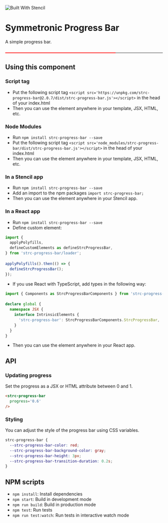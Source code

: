 ![Built With Stencil](https://img.shields.io/badge/-Built%20With%20Stencil-16161d.svg?logo=data%3Aimage%2Fsvg%2Bxml%3Bbase64%2CPD94bWwgdmVyc2lvbj0iMS4wIiBlbmNvZGluZz0idXRmLTgiPz4KPCEtLSBHZW5lcmF0b3I6IEFkb2JlIElsbHVzdHJhdG9yIDE5LjIuMSwgU1ZHIEV4cG9ydCBQbHVnLUluIC4gU1ZHIFZlcnNpb246IDYuMDAgQnVpbGQgMCkgIC0tPgo8c3ZnIHZlcnNpb249IjEuMSIgaWQ9IkxheWVyXzEiIHhtbG5zPSJodHRwOi8vd3d3LnczLm9yZy8yMDAwL3N2ZyIgeG1sbnM6eGxpbms9Imh0dHA6Ly93d3cudzMub3JnLzE5OTkveGxpbmsiIHg9IjBweCIgeT0iMHB4IgoJIHZpZXdCb3g9IjAgMCA1MTIgNTEyIiBzdHlsZT0iZW5hYmxlLWJhY2tncm91bmQ6bmV3IDAgMCA1MTIgNTEyOyIgeG1sOnNwYWNlPSJwcmVzZXJ2ZSI%2BCjxzdHlsZSB0eXBlPSJ0ZXh0L2NzcyI%2BCgkuc3Qwe2ZpbGw6I0ZGRkZGRjt9Cjwvc3R5bGU%2BCjxwYXRoIGNsYXNzPSJzdDAiIGQ9Ik00MjQuNywzNzMuOWMwLDM3LjYtNTUuMSw2OC42LTkyLjcsNjguNkgxODAuNGMtMzcuOSwwLTkyLjctMzAuNy05Mi43LTY4LjZ2LTMuNmgzMzYuOVYzNzMuOXoiLz4KPHBhdGggY2xhc3M9InN0MCIgZD0iTTQyNC43LDI5Mi4xSDE4MC40Yy0zNy42LDAtOTIuNy0zMS05Mi43LTY4LjZ2LTMuNkgzMzJjMzcuNiwwLDkyLjcsMzEsOTIuNyw2OC42VjI5Mi4xeiIvPgo8cGF0aCBjbGFzcz0ic3QwIiBkPSJNNDI0LjcsMTQxLjdIODcuN3YtMy42YzAtMzcuNiw1NC44LTY4LjYsOTIuNy02OC42SDMzMmMzNy45LDAsOTIuNywzMC43LDkyLjcsNjguNlYxNDEuN3oiLz4KPC9zdmc%2BCg%3D%3D&colorA=16161d&style=flat-square)

# Symmetronic Progress Bar

A simple progress bar.

![The progress bar component](/assets/progress-bar.png)

## Using this component

### Script tag

- Put the following script tag `<script src='https://unpkg.com/strc-progress-bar@2.0.7/dist/strc-progress-bar.js'></script>` in the head of your index.html
- Then you can use the element anywhere in your template, JSX, HTML, etc.

### Node Modules

- Run `npm install strc-progress-bar --save`
- Put the following script tag `<script src='node_modules/strc-progress-bar/dist/strc-progress-bar.js'></script>` in the head of your index.html
- Then you can use the element anywhere in your template, JSX, HTML, etc.

### In a Stencil app

- Run `npm install strc-progress-bar --save`
- Add an import to the npm packages `import strc-progress-bar;`
- Then you can use the element anywhere in your Stencil app.

### In a React app

- Run `npm install strc-progress-bar --save`
- Define custom element:

```javascript
import {
  applyPolyfills,
  defineCustomElements as defineStrcProgressBar,
} from 'strc-progress-bar/loader';

applyPolyfills().then(() => {
  defineStrcProgressBar();
});
```

- If you use React with TypeScript, add types in the following way:

```typescript
import { Components as StrcProgressBarComponents } from 'strc-progress-bar';

declare global {
  namespace JSX {
    interface IntrinsicElements {
      'strc-progress-bar': StrcProgressBarComponents.StrcProgressBar,
    }
  }
}
```

- Then you can use the element anywhere in your React app.

## API

### Updating progress

Set the progress as a JSX or HTML attribute between 0 and 1.

```html
<strc-progress-bar
  progress='0.6'
/>
```

### Styling

You can adjust the style of the progress bar using CSS variables.

```css
strc-progress-bar {
  --strc-progress-bar-color: red;
  --strc-progress-bar-background-color: gray;
  --strc-progress-bar-height: 3px;
  --strc-progress-bar-transition-duration: 0.2s;
}
```

## NPM scripts

- `npm install`: Install dependencies
- `npm start`: Build in development mode
- `npm run build`: Build in production mode
- `npm test`: Run tests
- `npm run test:watch`: Run tests in interactive watch mode
